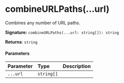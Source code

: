 # combineURLPaths(...url)

Combines any number of URL paths.

**Signature:** ``combineURLPaths(...url: string[]): string``

**Returns**: `string`



#### Parameters


| Parameter	   | Type    | Description |
|:-------------|:---------------|:------------|
| `...url`    | `string[]` |  |

